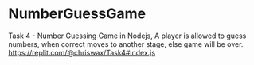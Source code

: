 # NumberGuessGame
Task 4 - Number Guessing Game in Nodejs, A player is allowed to guess numbers, when correct moves to another stage, else game will be over.
https://replit.com/@chriswax/Task4#index.js
